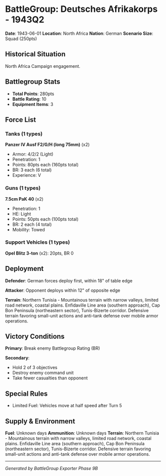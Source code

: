 # BattleGroup: Deutsches Afrikakorps - 1943Q2

**Date**: 1943-06-01
**Location**: North Africa
**Nation**: German
**Scenario Size**: Squad (250pts)

## Historical Situation

North Africa Campaign engagement.

## Battlegroup Stats

- **Total Points**: 280pts
- **Battle Rating**: 10
- **Equipment Items**: 3

## Force List

### Tanks (1 types)

**Panzer IV Ausf F2/G/H (long 75mm)** (x2)
- Armor: 4/2/2 (Light)
- Penetration: 1
- Points: 80pts each (160pts total)
- BR: 3 each (6 total)
- Experience: V

### Guns (1 types)

**7.5cm PaK 40** (x2)
- Penetration: 1
- HE: Light
- Points: 50pts each (100pts total)
- BR: 2 each (4 total)
- Mobility: Towed

### Support Vehicles (1 types)

**Opel Blitz 3-ton** (x2): 20pts, BR 0

## Deployment

**Defender**: German forces deploy first, within 18" of table edge

**Attacker**: Opponent deploys within 12" of opposite edge

**Terrain**: Northern Tunisia - Mountainous terrain with narrow valleys, limited road network, coastal plains. Enfidaville Line area (southern approach), Cap Bon Peninsula (northeastern sector), Tunis-Bizerte corridor. Defensive terrain favoring small-unit actions and anti-tank defense over mobile armor operations.

## Victory Conditions

**Primary**: Break enemy Battlegroup Rating (BR)

**Secondary**:
- Hold 2 of 3 objectives
- Destroy enemy command unit
- Take fewer casualties than opponent

## Special Rules

- Limited Fuel: Vehicles move at half speed after Turn 5

## Supply & Environment

**Fuel**: Unknown days
**Ammunition**: Unknown days
**Terrain**: Northern Tunisia - Mountainous terrain with narrow valleys, limited road network, coastal plains. Enfidaville Line area (southern approach), Cap Bon Peninsula (northeastern sector), Tunis-Bizerte corridor. Defensive terrain favoring small-unit actions and anti-tank defense over mobile armor operations.

---

*Generated by BattleGroup Exporter Phase 9B*
